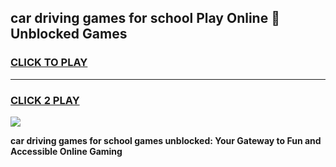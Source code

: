 
## car driving games for school Play Online 👋 Unblocked Games
<h3>
<a href="https://news.freeplayer.one?title=car_driving_games_for_school&ref=17GH">CLICK TO PLAY</a></h3>
<hr>

<h3>
<a href="https://news.freeplayer.one?title=car_driving_games_for_school&ref=17GH">CLICK 2 PLAY</a>
  
</h3>

<a href="https://news.freeplayer.one?title=car_driving_games_for_school&ref=17GH/"><img src="https://clearcache.store/games.png"></a>


**car driving games for school games unblocked: Your Gateway to Fun and Accessible Online Gaming**
